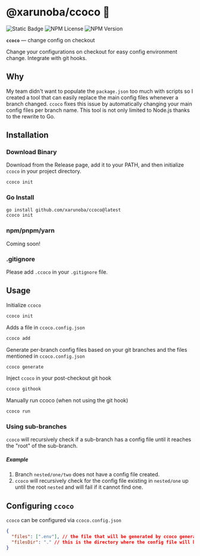 # @xarunoba/ccoco 🥥

![Static Badge](https://img.shields.io/badge/Made_with-%E2%9D%A4%EF%B8%8F-red?style=for-the-badge) ![NPM License](https://img.shields.io/npm/l/%40xarunoba%2Fccoco?style=for-the-badge)
![NPM Version](https://img.shields.io/npm/v/%40xarunoba%2Fccoco?style=for-the-badge&logo=npm)

**`ccoco`** — change config on checkout

Change your configurations on checkout for easy config environment change. Integrate with git hooks.

## Why

My team didn't want to populate the `package.json` too much with scripts so I created a tool that can easily replace the main config files whenever a branch changed. `ccoco` fixes this issue by automatically changing your main config files per branch name. This tool is not only limited to Node.js thanks to the rewrite to Go.

## Installation

### Download Binary

Download from the Release page, add it to your PATH, and then initialize `ccoco` in your project directory.

```bash
ccoco init
```

### Go Install

```bash
go install github.com/xarunoba/ccoco@latest
ccoco init
```

### npm/pnpm/yarn

Coming soon!

### .gitignore

Please add `.ccoco` in your `.gitignore` file.

## Usage

Initialize `ccoco`

```bash
ccoco init
```

Adds a file in `ccoco.config.json`

```bash
ccoco add
```

Generate per-branch config files based on your git branches and the files mentioned in `ccoco.config.json`

```bash
ccoco generate
```

Inject `ccoco` in your post-checkout git hook

```bash
ccoco githook
```

Manually run ccoco (when not using the git hook)

```bash
ccoco run
```

### Using sub-branches

`ccoco` will recursively check if a sub-branch has a config file until it reaches the "root" of the sub-branch.

##### Example

1. Branch `nested/one/two` does not have a config file created.
2. `ccoco` will recursively check for the config file existing in `nested/one` up until the root `nested` and will fail if it cannot find one.

## Configuring `ccoco`

`ccoco` can be configured via `ccoco.config.json`

```json
{
  "files": [".env"], // the file that will be generated by ccoco generate
  "filesDir": "." // this is the directory where the config file will be placed when switched every branch change.
}
```
